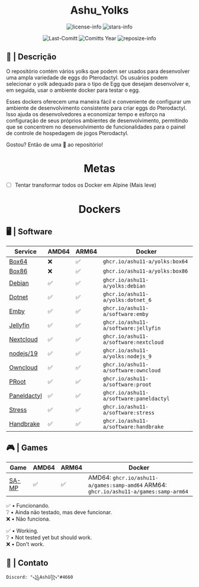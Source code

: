 <div align="center">

# Ashu_Yolks

![license-info](https://img.shields.io/github/license/Ashu11-A/Ashu_Yolks?logo=gnu&style=for-the-badge&colorA=302D41&colorB=f9e2af&logoColor=f9e2af)
![stars-info](https://img.shields.io/github/stars/Ashu11-A/Ashu_Yolks?colorA=302D41&colorB=f9e2af&style=for-the-badge)

![Last-Comitt](https://img.shields.io/github/last-commit/Ashu11-A/Ashu_Yolks?style=for-the-badge&colorA=302D41&colorB=b4befe)
![Comitts Year](https://img.shields.io/github/commit-activity/y/Ashu11-A/Ashu_Yolks?style=for-the-badge&colorA=302D41&colorB=f9e2af&logoColor=f9e2af)
![reposize-info](https://img.shields.io/github/repo-size/Ashu11-A/Ashu_Yolks?style=for-the-badge&colorA=302D41&colorB=89dceb)

</div>
<div align="left">

## 📃 | Descrição

O repositório contém vários yolks que podem ser usados para desenvolver uma ampla variedade de eggs do Pterodactyl. Os usuários podem selecionar o yolk adequado para o tipo de Egg que desejam desenvolver e, em seguida, usar o ambiente docker para testar o egg.

Esses dockers oferecem uma maneira fácil e conveniente de configurar um ambiente de desenvolvimento consistente para criar eggs do Pterodactyl. Isso ajuda os desenvolvedores a economizar tempo e esforço na configuração de seus próprios ambientes de desenvolvimento, permitindo que se concentrem no desenvolvimento de funcionalidades para o painel de controle de hospedagem de jogos Pterodactyl.

Gostou? Então de uma 🌟 ao repositório!

<div align="center">

# Metas

</div>

- [ ] Tentar transformar todos os Docker em Alpine (Mais leve)

</div>
<div align="center">

# Dockers

</div>

## 🖥 | Software
| Service | AMD64 | ARM64 | Docker |
|--|--|--|--|
| [Box64](https://github.com/Ashu11-A/Ashu_Yolks/tree/main/Box64) | ❌ | ✅ | ``ghcr.io/ashu11-a/yolks:box64`` |
| [Box86](https://github.com/Ashu11-A/Ashu_Yolks/tree/main/Box86) | ❌ | ✅ | ``ghcr.io/ashu11-a/yolks:box86`` |
| [Debian](https://github.com/Ashu11-A/Ashu_Yolks/tree/main/Debian) | ✅ | ✅ | ``ghcr.io/ashu11-a/yolks:debian`` |
| [Dotnet](https://github.com/Ashu11-A/Ashu_Yolks/tree/main/Dotnet) | ✅ | ✅ | ``ghcr.io/ashu11-a/yolks:dotnet_6`` |
| [Emby](https://github.com/Ashu11-A/Ashu_Yolks/tree/main/software/emby) | ✅ | ✅ | ``ghcr.io/ashu11-a/software:emby`` |
| [Jellyfin](https://github.com/Ashu11-A/Ashu_Yolks/tree/main/software/jellyfin) | ✅ | ✅ | ``ghcr.io/ashu11-a/software:jellyfin`` |
| [Nextcloud](https://github.com/Ashu11-A/Ashu_Yolks/tree/main/software/nextcloud) | ✅ | ✅ | ``ghcr.io/ashu11-a/software:nextcloud`` |
| [nodejs/19](https://github.com/Ashu11-A/Ashu_Yolks/tree/main/nodejs/19) | ✅ | ✅ | ``ghcr.io/ashu11-a/yolks:nodejs_9`` |
| [Owncloud](https://github.com/Ashu11-A/Ashu_Yolks/tree/main/software/owncloud) | ✅ | ✅ | ``ghcr.io/ashu11-a/software:owncloud`` |
| [PRoot](https://github.com/Ashu11-A/Ashu_Yolks/tree/main/software/proot) | ✅ | ✅ | ``ghcr.io/ashu11-a/software:proot`` |
| [Paneldactyl](https://github.com/Ashu11-A/Ashu_Yolks/tree/main/software/paneldactyl) | ✅ | ✅ | ``ghcr.io/ashu11-a/software:paneldactyl`` |
| [Stress](https://github.com/Ashu11-A/Ashu_Yolks/tree/main/software/stress) | ✅ | ✅ | ``ghcr.io/ashu11-a/software:stress`` |
| [Handbrake](https://github.com/Ashu11-A/Ashu_Yolks/tree/main/software/handbrake) | ✅ | ✅ | ``ghcr.io/ashu11-a/software:handbrake`` |


## 🎮 | Games
| Game | AMD64 | ARM64 | Docker |
|--|--|--|--|
| [SA-MP](https://github.com/Ashu11-A/Ashu_Yolks/tree/main/Games/SA-MP) | ✅ | ✅ | AMD64: ``ghcr.io/ashu11-a/games:samp-amd64`` ARM64: ``ghcr.io/ashu11-a/games:samp-arm64`` |


✅ • Funcionando.    
❔ • Ainda não testado, mas deve funcionar.  
❌ • Não funciona.   


✅ • Working.   
❔ • Not tested yet but should work.  
❌ • Don't work. 

## 📁 | Contato

```Discord: "꧁Ashû꧂"#4660```

